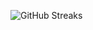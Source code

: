 ![GitHub Streaks](https://github-streaks-mqc9.onrender.com/streak/happilli/image?theme=midnight&cache_bust=1742982240)
